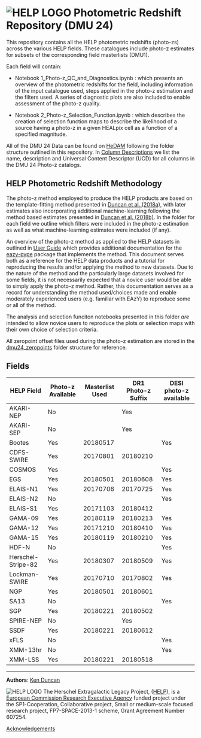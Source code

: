 # ![HELP LOGO](https://avatars1.githubusercontent.com/u/7880370?s=75&v=4)  Photometric Redshift Repository (DMU 24)

This repository contains all the HELP photometric redshifts (photo-zs) across the various HELP fields. These catalogues include photo-z estimates for subsets of the corresponding field masterlists (DMU1).

Each field will contain:

- Notebook 1_Photo-z_QC_and_Diagnostics.ipynb : which presents an overview of the photometric redshifts for the field, including information of the input catalogue used, steps applied in the photo-z estimation and the filters used. A series of diagnostic plots are also included to enable assessment of the photo-z quality.

- Notebook 2_Photo-z_Selection_Function.ipynb : which describes the creation of selection function maps to describe the likelihood of a source having a photo-z in a given HEALpix cell as a function of a specified magnitude.

All of the DMU 24 Data can be found on [HeDAM](http://hedam.lam.fr/HELP/dataproducts/dmu24/) following the folder structure outlined in this repository. In [Column Descriptions](https://github.com/H-E-L-P/dmu_products/tree/master/dmu24/dmu24_columns.csv) we list the name, description and Universal Content Descriptor (UCD) for all columns in the DMU 24 Photo-z catalogs.

## HELP Photometric Redshift Methodology

The photo-z method employed to produce the HELP products are based on the template-fitting method presented in [Duncan et al. (2018a)](https://ui.adsabs.harvard.edu/link_gateway/2018MNRAS.473.2655D/doi:10.1093/mnras/stx2536), with later estimates also incorporating additional machine-learning following the method based estimates presented in [Duncan et al. (2018b)](https://ui.adsabs.harvard.edu/link_gateway/2018MNRAS.477.5177D/doi:10.1093/mnras/sty940). In the folder for each field we outline which filters were included in the photo-z estimation as well as what machine-learning estimates were included (if any).

An overview of the photo-z method as applied to the HELP datasets in outlined in [User Guide](https://github.com/dunkenj/eazy-pype/blob/master/docs/UserGuide.md) which provides additional documentation for the [eazy-pype](https://github.com/dunkenj/eazy-pype) package that implements the method. This document serves both as a reference for the HELP data products and a tutorial for reproducing the results and/or applying the method to new datasets. Due to the nature of the method and the particularly large datasets involved for some fields, it is not necessarily expected that a novice user would be able to simply apply the photo-z method. Rather, this documentation serves as a record for understanding the method used/choices made and enable moderately experienced users (e.g. familiar with EAzY) to reproduce some or all of the method.

The analysis and selection funciton notebooks presented in this folder _are_ intended to allow novice users to reproduce the plots or selection maps with their own choice of selection criteria.

All zeropoint offset files used during the photo-z estimation are stored in the [dmu24_zeropoints](https://github.com/H-E-L-P/dmu_products/tree/master/dmu24/dmu24_zeropoints) folder structure for reference.



## Fields

HELP Field            | Photo-z Available | Masterlist Used | DR1 Photo-z Suffix | DESI photo-z available
----------------------|-------------------|-----------------|--------------------|----------------------
AKARI-NEP             | No | | Yes
AKARI-SEP             | No | | Yes
Bootes                | Yes | 20180517 | | Yes
CDFS-SWIRE            | Yes | 20170801 | 20180210
COSMOS                | Yes | | | Yes
EGS                   | Yes | 20180501 | 20180608 | Yes
ELAIS-N1              | Yes | 20170706 | 20170725 | Yes
ELAIS-N2              | No | | | Yes
ELAIS-S1              | Yes | 20171103 | 20180412
GAMA-09               | Yes | 20180119 | 20180213 | Yes
GAMA-12               | Yes | 20171210 | 20180410 | Yes
GAMA-15               | Yes | 20180119 | 20180210 | Yes
HDF-N                 | No | | | Yes
Herschel-Stripe-82    | Yes | 20180307 | 20180509 | Yes
Lockman-SWIRE         | Yes | 20170710 | 20170802 | Yes
NGP                   | Yes | 20180501 | 20180601
SA13                  | No | | | Yes
SGP                   | Yes | 20180221 | 20180502
SPIRE-NEP             | No | | Yes
SSDF                  | Yes | 20180221 | 20180612
xFLS                  | No | | | Yes
XMM-13hr              | No | | | Yes
XMM-LSS               | Yes | 20180221 | 20180518


-------------------------------------------------------------------------------


**Authors**: [Ken Duncan](http://dunkenj.github.io/)

 ![HELP LOGO](https://avatars1.githubusercontent.com/u/7880370?s=75&v=4)
 The Herschel Extragalactic Legacy Project, ([HELP](http://herschel.sussex.ac.uk/)), is a [European
Commission Research Executive Agency](https://ec.europa.eu/info/departments/research-executive-agency_en)
funded project
under the
SP1-Cooperation, Collaborative project, Small or medium-scale focused
research project, FP7-SPACE-2013-1 scheme, Grant Agreement
Number 607254.

[Acknowledgements](http://herschel.sussex.ac.uk/acknowledgements)
